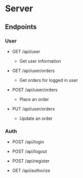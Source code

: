 <!-- TODO Write server documentation -->
# Server

## Endpoints

### User

- GET /api/user
  - Get user information


- GET /api/user/orders
  - Get orders for logged in user

- POST /api/user/orders
  - Place an order

- PUT /api/user/orders
  - Update an order
  

### Auth

- POST /api/login

- POST /api/logout

- POST /api/register

- GET /api/authorize
